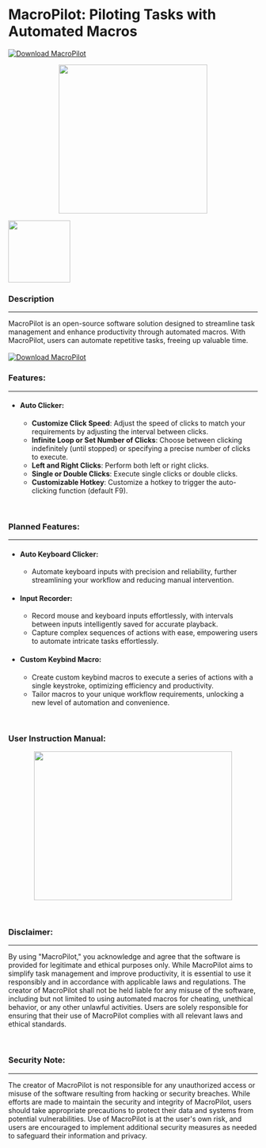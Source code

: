 # MacroPilot: Piloting Tasks with Automated Macros
[![Download MacroPilot](https://img.shields.io/sourceforge/dt/macropilot.svg)](https://sourceforge.net/projects/macropilot/files/latest/download)
<p align="center">
  <img width="300" height="300" src="https://github.com/shiahalan/MacroPilot/assets/102575877/69e16844-9785-4efe-9265-44e2bdae06bc">
</p>
<p align="left">
  <img width="125" height="125" src="https://github.com/shiahalan/MacroPilot/assets/102575877/5235a4f9-1e1c-40bd-a359-d98cc811b697">
</p>

### Description
-----
MacroPilot is an open-source software solution designed to streamline task management and enhance productivity through automated macros. With MacroPilot, users can automate repetitive tasks, freeing up valuable time.
<br><br>
[![Download MacroPilot](https://a.fsdn.com/con/app/sf-download-button)](https://sourceforge.net/projects/macropilot/files/latest/download)
<br>


### Features:
-----
- #### Auto Clicker:
  - **Customize Click Speed**: Adjust the speed of clicks to match your requirements by adjusting the interval between clicks.
  - **Infinite Loop or Set Number of Clicks**: Choose between clicking indefinitely (until stopped) or specifying a precise number of clicks to execute.
  - **Left and Right Clicks**: Perform both left or right clicks.
  - **Single or Double Clicks**: Execute single clicks or double clicks.
  - **Customizable Hotkey**: Customize a hotkey to trigger the auto-clicking function (default F9).

<br>

### Planned Features:
-----
- #### Auto Keyboard Clicker:
    - Automate keyboard inputs with precision and reliability, further streamlining your workflow and reducing manual intervention.

- #### Input Recorder:
    - Record mouse and keyboard inputs effortlessly, with intervals between inputs intelligently saved for accurate playback.
    - Capture complex sequences of actions with ease, empowering users to automate intricate tasks effortlessly.

- #### Custom Keybind Macro:
    - Create custom keybind macros to execute a series of actions with a single keystroke, optimizing efficiency and productivity.
    - Tailor macros to your unique workflow requirements, unlocking a new level of automation and convenience.


<br>

### User Instruction Manual:

<p align="center">
  <img width="400" height="300" src="https://github.com/shiahalan/MacroPilot/assets/102575877/850215c6-fa24-4950-9f75-8277068b2578">
</p>

<br>

### Disclaimer:
-----
By using "MacroPilot," you acknowledge and agree that the software is provided for legitimate and ethical purposes only. While MacroPilot aims to simplify task management and improve productivity, it is essential to use it responsibly and in accordance with applicable laws and regulations. The creator of MacroPilot shall not be held liable for any misuse of the software, including but not limited to using automated macros for cheating, unethical behavior, or any other unlawful activities. Users are solely responsible for ensuring that their use of MacroPilot complies with all relevant laws and ethical standards.

<br>

### Security Note: 
-----
The creator of MacroPilot is not responsible for any unauthorized access or misuse of the software resulting from hacking or security breaches. While efforts are made to maintain the security and integrity of MacroPilot, users should take appropriate precautions to protect their data and systems from potential vulnerabilities. Use of MacroPilot is at the user's own risk, and users are encouraged to implement additional security measures as needed to safeguard their information and privacy.




